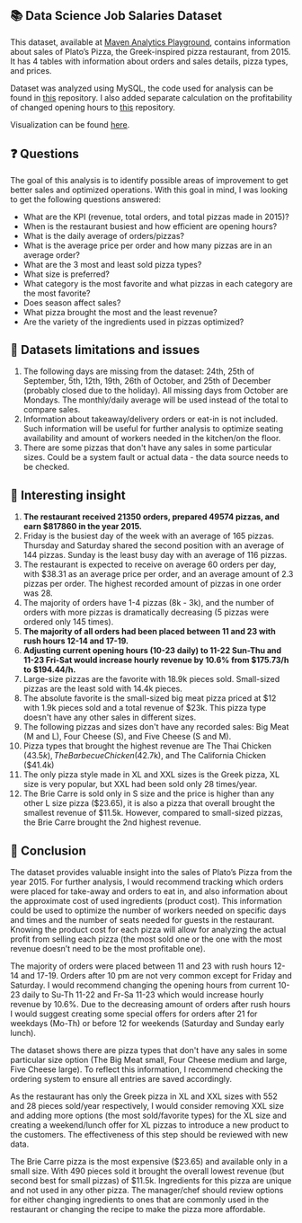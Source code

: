 ## 📚 Data Science Job Salaries Dataset
This dataset, available at [Maven Analytics Playground](https://www.mavenanalytics.io/blog/maven-pizza-challenge), contains information about sales of Plato’s Pizza, the Greek-inspired pizza restaurant, from 2015. It has 4 tables with information about orders and sales details, pizza types, and prices.  

Dataset was analyzed using MySQL, the code used for analysis can be found in [this](https://github.com/pavkovatereza/SQL-project-Maven-pizza-challenge/blob/main/Maven_pizza_challenge.sql) repository.
I also added separate calculation on the profitability of changed opening hours to [this](https://github.com/pavkovatereza/SQL-project-Maven-pizza-challenge/blob/main/Opening_hs_optimization.sql) repository.

Visualization can be found [here](https://public.tableau.com/app/profile/tereza.pavkova/viz/MavenPizzaChallengebiggersize/PlatosPizzaDashboard).

## ❓ Questions
The goal of this analysis is to identify possible areas of improvement to get better sales and optimized operations. With this goal in mind, I was looking to get the following questions answered:

  - What are the KPI (revenue, total orders, and total pizzas made in 2015)?
  - When is the restaurant busiest and how efficient are opening hours? 
  - What is the daily average of orders/pizzas?
  - What is the average price per order and how many pizzas are in an average order?
  - What are the 3 most and least sold pizza types?
  - What size is preferred?
  - What category is the most favorite and what pizzas in each category are the most favorite?
  - Does season affect sales?
  - What pizza brought the most and the least revenue?
  - Are the variety of the ingredients used in pizzas optimized?

## 🚩 Datasets limitations and issues
1. The following days are missing from the dataset: 24th, 25th of September, 5th, 12th, 19th, 26th of October, and 25th of December (probably closed due to the holiday). All missing days from October are Mondays. The monthly/daily average will be used instead of the total to compare sales.
2. Information about takeaway/delivery orders or eat-in is not included. Such information will be useful for further analysis to optimize seating availability and amount of workers needed in the kitchen/on the floor.
3. There are some pizzas that don't have any sales in some particular sizes. Could be a system fault or actual data - the data source needs to be checked.

## 💭 Interesting insight
1. **The restaurant received 21350 orders, prepared 49574 pizzas, and earn $817860 in the year 2015.**
2. Friday is the busiest day of the week with an average of 165 pizzas. Thursday and Saturday shared the second position with an average of 144 pizzas. Sunday is the least busy day with an average of 116 pizzas.
3. The restaurant is expected to receive on average 60 orders per day, with $38.31 as an average price per order, and an average amount of 2.3 pizzas per order. The highest recorded amount of pizzas in one order was 28.
4. The majority of orders have 1-4 pizzas (8k - 3k), and the number of orders with more pizzas is dramatically decreasing (5 pizzas were ordered only 145 times).
5. **The majority of all orders had been placed between 11 and 23 with rush hours 12-14 and 17-19.** 
6. **Adjusting current opening hours (10-23 daily) to 11-22 Sun-Thu and 11-23 Fri-Sat would increase hourly revenue by 10.6% from $175.73/h to $194.44/h.**
7. Large-size pizzas are the favorite with 18.9k pieces sold. Small-sized pizzas are the least sold with 14.4k pieces.
8. The absolute favorite is the small-sized big meat pizza priced at $12 with 1.9k pieces sold and a total revenue of $23k. This pizza type doesn't have any other sales in different sizes.
9. The following pizzas and sizes don't have any recorded sales: Big Meat (M and L), Four Cheese (S), and Five Cheese (S and M).
10. Pizza types that brought the highest revenue are The Thai Chicken ($43.5k), The Barbecue Chicken ($42.7k), and The California Chicken ($41.4k)
11. The only pizza style made in XL and XXL sizes is the Greek pizza, XL size is very popular, but XXL had been sold only 28 times/year.
12. The Brie Carre is sold only in S size and the price is higher than any other L size pizza ($23.65), it is also a pizza that overall brought the smallest revenue of $11.5k. However, compared to small-sized pizzas, the Brie Carre brought the 2nd highest revenue.

## 🎯 Conclusion
The dataset provides valuable insight into the sales of Plato’s Pizza from the year 2015. For further analysis, I would recommend tracking which orders were placed for take-away and orders to eat in, and also information about the approximate cost of used ingredients (product cost). This information could be used to optimize the number of workers needed on specific days and times and the number of seats needed for guests in the restaurant. Knowing the product cost for each pizza will allow for analyzing the actual profit from selling each pizza (the most sold one or the one with the most revenue doesn’t need to be the most profitable one).

The majority of orders were placed between 11 and 23 with rush hours 12-14 and 17-19. Orders after 10 pm are not very common except for Friday and Saturday. I would recommend changing the opening hours from current 10-23 daily to Su-Th 11-22 and Fr-Sa 11-23 which would increase hourly revenue by 10.6%. Due to the decreasing amount of orders after rush hours I would suggest creating some special offers for orders after 21 for weekdays (Mo-Th) or before 12 for weekends (Saturday and Sunday early lunch). 

The dataset shows there are pizza types that don't have any sales in some particular size option (The Big Meat small, Four Cheese medium and large, Five Cheese large). To reflect this information, I recommend checking the ordering system to ensure all entries are saved accordingly.

As the restaurant has only the Greek pizza in XL and XXL sizes with 552 and 28 pieces sold/year respectively, I would consider removing XXL size and adding more options (the most sold/favorite types) for the XL size and creating a weekend/lunch offer for XL pizzas to introduce a new product to the customers. The effectiveness of this step should be reviewed with new data.

The Brie Carre pizza is the most expensive ($23.65) and available only in a small size. With 490 pieces sold it brought the overall lowest revenue (but second best for small pizzas) of $11.5k. Ingredients for this pizza are unique and not used in any other pizza. The manager/chef should review options for either changing ingredients to ones that are commonly used in the restaurant or changing the recipe to make the pizza more affordable.
